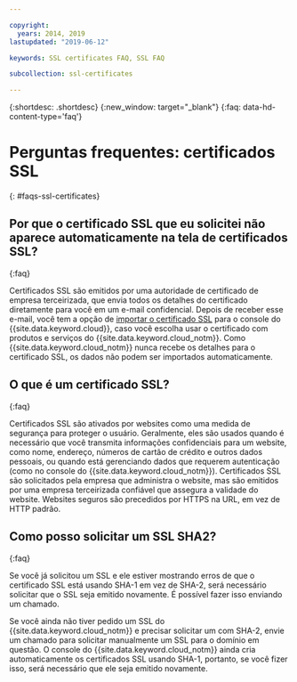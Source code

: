 ```yaml
---

copyright:
  years: 2014, 2019
lastupdated: "2019-06-12"

keywords: SSL certificates FAQ, SSL FAQ

subcollection: ssl-certificates

---
```


{:shortdesc: .shortdesc}
{:new_window: target="_blank"}
{:faq: data-hd-content-type='faq'}

# Perguntas frequentes: certificados SSL
{: #faqs-ssl-certificates}

## Por que o certificado SSL que eu solicitei não aparece automaticamente na tela de certificados SSL?
{:faq}

Certificados SSL são emitidos por uma autoridade de certificado de empresa terceirizada, que envia todos os detalhes do
certificado diretamente para você em um e-mail confidencial. Depois de receber esse e-mail, você tem a opção de [importar o certificado SSL](/docs/infrastructure/ssl-certificates?topic=ssl-certificates-importing-ssl-certificates) para o console do {{site.data.keyword.cloud}}, caso você escolha usar o certificado com produtos e serviços do {{site.data.keyword.cloud_notm}}. Como {{site.data.keyword.cloud_notm}} nunca recebe os detalhes para o certificado SSL, os dados não podem ser importados automaticamente.

## O que é um certificado SSL?
{:faq}

Certificados SSL são ativados por websites como uma medida de segurança para proteger o usuário. Geralmente, eles são usados quando é necessário que você transmita informações confidenciais para um website, como nome, endereço, números de cartão de crédito e outros dados pessoais, ou quando está gerenciando dados que requerem autenticação (como no console do {{site.data.keyword.cloud_notm}}). Certificados SSL são solicitados pela empresa que administra o website, mas são emitidos por uma empresa terceirizada confiável que assegura a validade do website. Websites seguros são precedidos por HTTPS na URL, em vez de HTTP padrão.

## Como posso solicitar um SSL SHA2?
{:faq}

Se você já solicitou um SSL e ele estiver mostrando erros de que o certificado SSL está usando SHA-1 em vez de SHA-2, será
necessário solicitar que o SSL seja emitido novamente. É possível fazer isso enviando um chamado.

Se você ainda não tiver pedido um SSL do {{site.data.keyword.cloud_notm}} e precisar solicitar um com SHA-2, envie um
chamado para solicitar manualmente um SSL para o domínio em questão. O console do {{site.data.keyword.cloud_notm}} ainda cria automaticamente os certificados SSL usando SHA-1, portanto, se você fizer isso, será necessário que ele seja emitido novamente.
